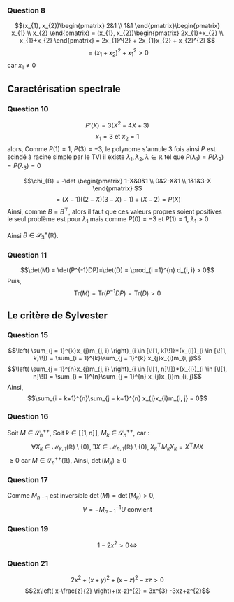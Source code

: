 ### Question 8
$$(x_{1}, x_{2})\begin{pmatrix}
2&1 \\
1&1 
\end{pmatrix}\begin{pmatrix}
x_{1} \\
x_{2}
\end{pmatrix} = (x_{1}, x_{2})\begin{pmatrix}
2x_{1}+x_{2} \\
x_{1}+x_{2}
\end{pmatrix} =
2x_{1}^{2} + 2x_{1}x_{2} + x_{2}^{2}
$$
$$= (x_{1}+x_{2})^{2} + x_{1}^{2} > 0$$
car $x_{1} \neq 0$ 

## Caractérisation spectrale
### Question 10
$$P'(X) = 3(X^{2} - 4X + 3)$$
$$x_{1} = 3 \text{ et } x_{2} = 1$$
alors, 
Comme $P(1) = 1$, $P(3) = -3$, le polynome s'annule 3 fois ainsi $P$ est scindé à racine simple par le TVI il existe $\lambda_{1}, \lambda_{2}, \lambda \in \mathbb{R}$ tel que $P(\lambda_{1}) = P(\lambda_{2}) = P(\lambda_{3}) = 0$

$$\chi_{B} = -\det \begin{pmatrix}
1-X&0&1 \\
0&2-X&1 \\
1&1&3-X
\end{pmatrix} $$
$$= (X-1)((2-X)(3-X)-1) + (X-2) = P(X)$$
Ainsi, 
comme $B = B^{\top}$, alors il faut que ces valeurs propres soient positives le seul problème est pour $\lambda_{1}$ mais comme $P(0) = -3$ et $P(1) = 1$, $\lambda_{1} > 0$

Ainsi $B \in \mathcal{S}_{3}^{+}(\mathbb{R})$.

### Question 11
$$\det(M) = \det(P^{-1}DP)=\det(D) = \prod_{i =1}^{n} d_{i, i} > 0$$
Puis, 
$$\mathrm{Tr}(M) = \mathrm{Tr}(P^{-1}DP) = \mathrm{Tr}(D) > 0$$

## Le critère de Sylvester
### Question 15
$$\left( \sum_{j = 1}^{k}x_{j}m_{j, i} \right)_{i \in [\![1, k]\!]}*(x_{i})_{i \in [\![1, k]\!]} = \sum_{i = 1}^{k}\sum_{j = 1}^{k} x_{j}x_{i}m_{i, j}$$
$$\left( \sum_{j = 1}^{n}x_{j}m_{j, i} \right)_{i \in [\![1, n]\!]}*(x_{i})_{i \in [\![1, n]\!]} = \sum_{i = 1}^{n}\sum_{j = 1}^{n} x_{j}x_{i}m_{i, j}$$
Ainsi, 
$$\sum_{i = k+1}^{n}\sum_{j = k+1}^{n} x_{j}x_{i}m_{i, j} = 0$$

### Question 16
Soit $M \in \mathcal{S}_{n}^{++}$, 
Soit $k \in [\![1, n]\!]$, $M_{k} \in \mathcal{S}_{n}^{++}$, car :
$$\forall X_{k} \in \mathcal{M}_{k, 1}(\mathbb{R}) \setminus \{ 0 \}, \exists X \in \mathcal{M}_{n, 1}(\mathbb{R}) \setminus \{ 0 \}, X^{\top}_{k}M_{k}X_{k}=X^{\top}MX$$
$\geq 0$ car $M \in \mathcal{S}_{n}^{++}(\mathbb{R})$, 
Ainsi, $\det(M_{k})\geq 0$

### Question 17
Comme $M_{n-1}$ est inversible $\det(M) = \det(M_{k}) > 0$, 
$$V= - M_{n-1}^{-1}U \text{ convient}$$

### Question 19
$$1-2x^{2}>0 \Leftrightarrow $$

### Question 21
$$2x^{2} + (x+y)^{2} + (x-z)^{2} -xz> 0$$
$$2x\left( x-\frac{z}{2} \right)+(x-z)^{2} = 3x^{3} -3xz+z^{2}$$
